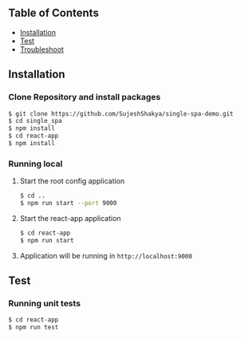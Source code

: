 ## Table of Contents

- [Installation](#installation)
- [Test](#usage)
- [Troubleshoot](#troubleshoot)

## Installation

### Clone Repository and install packages

```sh
$ git clone https://github.com/SujeshShakya/single-spa-demo.git
$ cd single_spa
$ npm install
$ cd react-app
$ npm install
```

### Running local

1. Start the root config application

   ```sh
   $ cd ..
   $ npm run start --port 9000
   ```

2. Start the react-app application

   ```sh
   $ cd react-app
   $ npm run start
   ```

3. Application will be running in `http://localhost:9000`

## Test

### Running unit tests

```sh
$ cd react-app
$ npm run test
```
